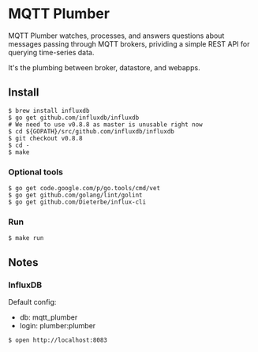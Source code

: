 MQTT Plumber
============

MQTT Plumber watches, processes, and answers questions about messages passing through MQTT brokers,
prividing a simple REST API for querying time-series data.

It's the plumbing between broker, datastore, and webapps.


## Install
```
$ brew install influxdb
$ go get github.com/influxdb/influxdb
# We need to use v0.8.8 as master is unusable right now
$ cd ${GOPATH}/src/github.com/influxdb/influxdb
$ git checkout v0.8.8
$ cd -
$ make
```
### Optional tools
```
$ go get code.google.com/p/go.tools/cmd/vet
$ go get github.com/golang/lint/golint
$ go get github.com/Dieterbe/influx-cli
```

### Run
```
$ make run
```


## Notes

### InfluxDB

Default config:
-  db: mqtt_plumber
-  login: plumber:plumber
```
$ open http://localhost:8083
```
